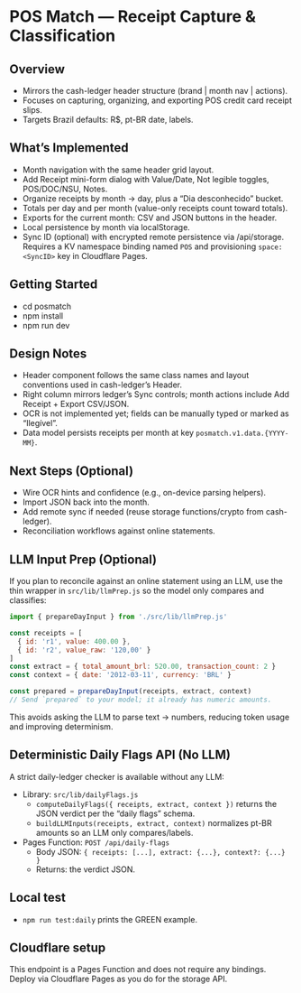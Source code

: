 POS Match — Receipt Capture & Classification
===========================================

Overview
--------
- Mirrors the cash-ledger header structure (brand | month nav | actions).
- Focuses on capturing, organizing, and exporting POS credit card receipt slips.
- Targets Brazil defaults: R$, pt-BR date, labels.

What’s Implemented
------------------
- Month navigation with the same header grid layout.
- Add Receipt mini-form dialog with Value/Date, Not legible toggles, POS/DOC/NSU, Notes.
- Organize receipts by month → day, plus a “Dia desconhecido” bucket.
- Totals per day and per month (value-only receipts count toward totals).
- Exports for the current month: CSV and JSON buttons in the header.
- Local persistence by month via localStorage.
- Sync ID (optional) with encrypted remote persistence via /api/storage. Requires a KV namespace binding named `POS` and provisioning `space:<SyncID>` key in Cloudflare Pages.

Getting Started
---------------
- cd posmatch
- npm install
- npm run dev

Design Notes
------------
- Header component follows the same class names and layout conventions used in cash-ledger’s Header.
- Right column mirrors ledger’s Sync controls; month actions include Add Receipt + Export CSV/JSON.
- OCR is not implemented yet; fields can be manually typed or marked as “Ilegível”.
- Data model persists receipts per month at key `posmatch.v1.data.{YYYY-MM}`.

Next Steps (Optional)
---------------------
- Wire OCR hints and confidence (e.g., on-device parsing helpers).
- Import JSON back into the month.
- Add remote sync if needed (reuse storage functions/crypto from cash-ledger).
- Reconciliation workflows against online statements.

LLM Input Prep (Optional)
-------------------------
If you plan to reconcile against an online statement using an LLM, use the thin wrapper in `src/lib/llmPrep.js` so the model only compares and classifies:

```js
import { prepareDayInput } from './src/lib/llmPrep.js'

const receipts = [
  { id: 'r1', value: 400.00 },
  { id: 'r2', value_raw: '120,00' }
]
const extract = { total_amount_brl: 520.00, transaction_count: 2 }
const context = { date: '2012-03-11', currency: 'BRL' }

const prepared = prepareDayInput(receipts, extract, context)
// Send `prepared` to your model; it already has numeric amounts.
```

This avoids asking the LLM to parse text → numbers, reducing token usage and improving determinism.

Deterministic Daily Flags API (No LLM)
--------------------------------------
A strict daily-ledger checker is available without any LLM:

- Library: `src/lib/dailyFlags.js`
  - `computeDailyFlags({ receipts, extract, context })` returns the JSON verdict per the “daily flags” schema.
  - `buildLLMInputs(receipts, extract, context)` normalizes pt-BR amounts so an LLM only compares/labels.
- Pages Function: `POST /api/daily-flags`
  - Body JSON: `{ receipts: [...], extract: {...}, context?: {...} }`
  - Returns: the verdict JSON.

Local test
----------
- `npm run test:daily` prints the GREEN example.

Cloudflare setup
----------------
This endpoint is a Pages Function and does not require any bindings. Deploy via Cloudflare Pages as you do for the storage API.
